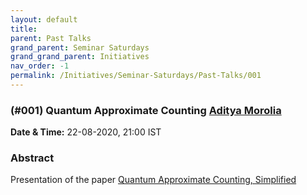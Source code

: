 ```yaml
---
layout: default
title:
parent: Past Talks
grand_parent: Seminar Saturdays
grand_grand_parent: Initiatives
nav_order: -1
permalink: /Initiatives/Seminar-Saturdays/Past-Talks/001
---
```



### (#001) **Quantum Approximate Counting** [Aditya Morolia](https://thecharmingsociopath.github.io/)

**Date & Time:** 22-08-2020, 21:00 IST

### Abstract
Presentation of the paper [Quantum Approximate Counting, Simplified](https://arxiv.org/pdf/1908.10846.pdf)

